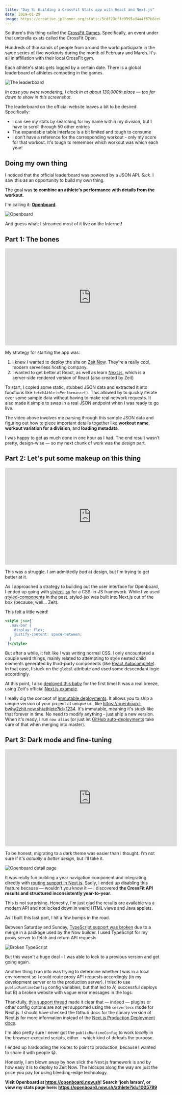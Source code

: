 ```yaml
---
title: "Day 8: Building a CrossFit Stats app with React and Next.js"
date: 2019-01-29
image: https://creative.jplhomer.org/static/5cdf29cffe9995ad4a4f67b8ee037cbb/fa2eb/openboard.png
---
```


So there's this thing called the [CrossFit Games](https://games.crossfit.com/). Specifically, an event under that umbrella exists called the CrossFit Open.

Hundreds of thousands of people from around the world participate in the same series of five workouts during the month of February and March. It's all in affiliation with their local CrossFit gym.

Each athlete's stats gets logged by a certain date. There is a global leaderboard of athletes competing in the games.

![The leaderboard](./leaderboard.png)

_In case you were wondering, I clock in at about 130,000th place — too far down to show in this screenshot._

The leaderboard on the official website leaves a bit to be desired. Specifically:

- I can see my stats by searching for my name within my division, but I have to scroll through 50 other entries
- The expandable table interface is a bit limited and tough to consume
- I don't have a reference for the corresponding workout - only my score for that workout. It's tough to remember which workout was which each year!

## Doing my own thing

I noticed that the official leaderboard was powered by a JSON API. _Sick_. I saw this as an opportunity to build my own thing.

The goal was **to combine an athlete's performance with details from the workout**.

I'm calling it: [**Openboard**](https://openboard.now.sh).

![Openboard](./openboard.png)

And guess what: I streamed most of it live on the Internet!

## Part 1: The bones

<iframe width="560" height="315" src="https://www.youtube.com/embed/HRcuIEUXo7c" frameborder="0" allow="accelerometer; autoplay; encrypted-media; gyroscope; picture-in-picture" allowfullscreen></iframe>

My strategy for starting the app was:

1. I knew I wanted to deploy the site on [Zeit Now](https://zeit.co/now). They're a really cool, modern serverless hosting company.
1. I wanted to get better at React, as well as learn [Next.js](https://nextjs.org), which is a server-side rendered version of React (also created by Zeit)

To start, I copied some static, stubbed JSON data and extracted it into functions like `fetchAthletePerformance()`. This allowed by to quickly iterate over some sample data without having to make real network requests. It also made it simple to swap in a real JSON endpoint when I was ready to go live.

The video above involves me parsing through this sample JSON data and figuring out how to piece important details together like **workout name**, **workout variation for a division**, and **loading metadata**.

I was happy to get as much done in one hour as I had. The end result wasn't pretty, design-wise — so my next chunk of work was the _design_ part.

## Part 2: Let's put some makeup on this thing

<iframe width="560" height="315" src="https://www.youtube.com/embed/o4XE0zVcc2U" frameborder="0" allow="accelerometer; autoplay; encrypted-media; gyroscope; picture-in-picture" allowfullscreen></iframe>

This was a struggle. I am admittedly _bad_ at design, but I'm trying to get better at it.

As I approached a strategy to building out the user interface for Openboard, I ended up going with [styled-jsx](https://github.com/zeit/styled-jsx) for a CSS-in-JS framework. While I've used [styled-components](https://www.styled-components.com/) in the past, styled-jsx was built into Next.js out of the box (because, well... Zeit).

This felt a little weird!

```jsx
<style jsx>{`
  .nav-bar {
    display: flex;
    justify-content: space-between;
  }
`}</style>
```

But after a while, it felt like I was writing normal CSS. I only encountered a couple weird things, mainly related to attempting to style nested child elements generated by third-party components (like [React Autocomplete](https://github.com/reactjs/react-autocomplete/)). In that case, I stuck on the `global` attribute and used some descendant logic accordingly.

At this point, I also [deployed this baby](https://openboard-bwhy2zhlt.now.sh/athlete?id=1234) for the first time! It was a real breeze, using Zeit's official [Next.js example](https://zeit.co/examples/nextjs/).

I really dig the concept of [immutable deployments](https://zeit.co/docs/v2/deployments/concepts/immutability/). It allows you to ship a unique version of your project at unique url, like https://openboard-bwhy2zhlt.now.sh/athlete?id=1234. It's immutable, meaning it's stuck like that forever in time. No need to modify anything - just ship a new version. When it's ready, I run `now alias` (or just let [GitHub auto-deployments](https://zeit.co/docs/v2/integrations/now-for-github/) take care of that when merging into master).

## Part 3: Dark mode and fine-tuning

<iframe width="560" height="315" src="https://www.youtube.com/embed/Qsycj8fIcKA" frameborder="0" allow="accelerometer; autoplay; encrypted-media; gyroscope; picture-in-picture" allowfullscreen></iframe>

To be honest, migrating to a dark theme was easier than I thought. I'm not sure if it's _actually a better design_, but I'll take it.

![Openboard detail page](./openboard-detail.png)

It was really fun building a year navigation component and integrating directly with [routing support in Next.js](https://nextjs.org/docs/#routing). Sadly, I ended up disabling this feature because — wouldn't you know it — I discovered **the CrossFit API results and structured inconsistently year-to-year**.

This is not surprising. Honestly, I'm just glad the results are available via a modern API and not locked down in weird HTML views and Java applets.

As I built this last part, I hit a few bumps in the road.

Between Saturday and Sunday, [TypeScript support was broken](https://github.com/zeit/ncc/pull/233) due to a merge in a package used by the Now builder. I used TypeScript for my proxy server to fetch and return API requests.

![Broken TypeScript](./broken-ts.png)

But this wasn't a huge deal - I was able to lock to a previous version and get going again.

Another thing I ran into was trying to determine whether I was in a local environment so I could route proxy API requests accordingly (to my development server or to the production server). I tried to use `publicRuntimeConfig` config variables, but that led to A) successful deploys but B) a broken website with vague error messages in the logs.

Thankfully, [this support thread](https://spectrum.chat/?t=3109716c-2a00-4aec-86cc-2b44b65768be&m=MTU0NzU5NzAxMDQ5Mg==) made it clear that — indeed — plugins or other config options are not yet supported using the `serverless` mode for Next.js. I should have checked the Github docs for the canary version of Next.js for more information instead of the [Next.js Production Deployment docs](https://nextjs.org/docs/#production-deployment).

I'm also pretty sure I never got the `publicRuntimeConfig` to work _locally_ in the browser-executed scripts, either - which kind of defeats the purpose.

I ended up hardcoding the routes to point to production, because I wanted to share it with people 😀.

Honestly, I am blown away by how slick the Next.js framework is and by how easy it is to deploy to Zeit Now. The hiccups along the way are just the price you pay for using bleeding-edge technology.

**Visit Openboard at https://openboard.now.sh! Search 'josh larson', or view my stats page here: https://openboard.now.sh/athlete?id=1005789**
